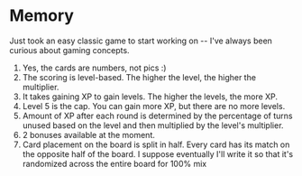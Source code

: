 Memory
======

Just took an easy classic game to start working on -- I've always been curious about gaming concepts.

1. Yes, the cards are numbers, not pics :)
2. The scoring is level-based. The higher the level, the higher the multiplier.
3. It takes gaining XP to gain levels. The higher the levels, the more XP.
4. Level 5 is the cap. You can gain more XP, but there are no more levels.
5. Amount of XP after each round is determined by the percentage of turns unused based on the level and then multiplied by
the level's multiplier.
6. 2 bonuses available at the moment.
7. Card placement on the board is split in half. Every card has its match on the opposite half of the board. I suppose eventually I'll write it so that it's randomized across the entire board for 100% mix
